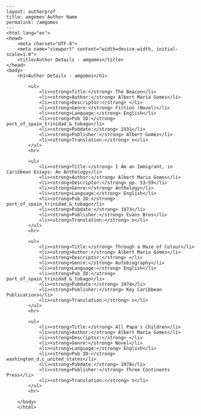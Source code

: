 
    ---
    layout: authorprof
    title: amgomes'Author Name 
    permalink: /amgomes
    ---
    <html lang="en">
    <head>
        <meta charset="UTF-8">
        <meta name="viewport" content="width=device-width, initial-scale=1.0">
        <title>Author Details - amgomes</title>
    </head>
    <body>
        <h1>Author Details - amgomes</h1>
        
            <ul>
                <li><strong>Title:</strong> The Beacon</li>
                <li><strong>Author:</strong> Albert Maria Gomes</li>
                <li><strong>Descriptor:</strong> </li>
                <li><strong>Genre:</strong> Fiction (Novel)</li>
                <li><strong>Language:</strong> English</li>
                <li><strong>Pub ID:</strong> port_of_spain_trinidad_&_tobago</li>
                <li><strong>Pubdate:</strong> 1931</li>
                <li><strong>Publisher:</strong> Albert Gomez</li>
                <li><strong>Translation:</strong> n</li>
            </ul>
            <hr>
            
            <ul>
                <li><strong>Title:</strong> I Am an Immigrant, in Caribbean Essays: An Anthology</li>
                <li><strong>Author:</strong> Albert Maria Gomes</li>
                <li><strong>Descriptor:</strong> pp. 53–59</li>
                <li><strong>Genre:</strong> Anthology</li>
                <li><strong>Language:</strong> English</li>
                <li><strong>Pub ID:</strong> port_of_spain_trinidad_&_tobago</li>
                <li><strong>Pubdate:</strong> 1973</li>
                <li><strong>Publisher:</strong> Evans Bros</li>
                <li><strong>Translation:</strong> n</li>
            </ul>
            <hr>
            
            <ul>
                <li><strong>Title:</strong> Through a Maze of Colour</li>
                <li><strong>Author:</strong> Albert Maria Gomes</li>
                <li><strong>Descriptor:</strong> </li>
                <li><strong>Genre:</strong> Autobiography</li>
                <li><strong>Language:</strong> English</li>
                <li><strong>Pub ID:</strong> port_of_spain_trinidad_&_tobago</li>
                <li><strong>Pubdate:</strong> 1974</li>
                <li><strong>Publisher:</strong> Key Caribbean Publications</li>
                <li><strong>Translation:</strong> n</li>
            </ul>
            <hr>
            
            <ul>
                <li><strong>Title:</strong> All Papa's Children</li>
                <li><strong>Author:</strong> Albert Maria Gomes</li>
                <li><strong>Descriptor:</strong> </li>
                <li><strong>Genre:</strong> Novel</li>
                <li><strong>Language:</strong> English</li>
                <li><strong>Pub ID:</strong> washington_d.c_united_states</li>
                <li><strong>Pubdate:</strong> 1978</li>
                <li><strong>Publisher:</strong> Three Continents Press</li>
                <li><strong>Translation:</strong> n</li>
            </ul>
            <hr>
            
        </body>
        </html>
        